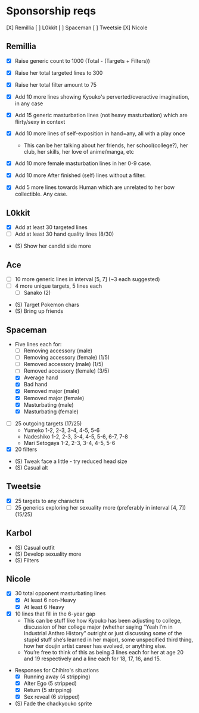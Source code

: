 # Sponsorship reqs

[X] Remillia
[ ] L0kkit
[ ] Spaceman
[ ] Tweetsie
[X] Nicole

## Remillia

- [X] Raise generic count to 1000 (Total - (Targets + Filters))
- [X] Raise her total targeted lines to 300
- [X] Raise her total filter amount to 75

- [X] Add 10 more lines showing Kyouko's perverted/overactive imagination, in any case
- [X] Add 15 generic masturbation lines (not heavy masturbation) which are flirty/sexy in context
- [X] Add 10 more lines of self-exposition in hand=any, all with a play once
  - This can be her talking about her friends, her school(college?), her club, her skills, her love of anime/manga, etc
- [X] Add 10 more female masturbation lines in her 0-9 case.
- [X] Add 10 more After finished (self) lines without a filter.
- [X] Add 5 more lines towards Human which are unrelated to her bow collectible. Any case.

## L0kkit

- [X] Add at least 30 targeted lines
- [ ] Add at least 30 hand quality lines (8/30)
- (S) Show her candid side more

## Ace

- [ ] 10 more generic lines in interval [5, 7] (~3 each suggested)
- [ ] 4 more unique targets, 5 lines each
  - [ ] Sanako (2)
- (S) Target Pokemon chars
- (S) Bring up friends

## Spaceman

- Five lines each for:
  - [ ] Removing accessory (male)
  - [ ] Removing accessory (female) (1/5)
  - [ ] Removed accessory (male) (1/5)
  - [ ] Removed accessory (female) (3/5)
  - [X] Average hand
  - [X] Bad hand
  - [X] Removed major (male)
  - [X] Removed major (female)
  - [X] Masturbating (male)
  - [X] Masturbating (female)
- [ ] 25 outgoing targets (17/25)
  - Yumeko 1-2, 2-3, 3-4, 4-5, 5-6
  - Nadeshiko 1-2, 2-3, 3-4, 4-5, 5-6, 6-7, 7-8
  - Mari Setogaya 1-2, 2-3, 3-4, 4-5, 5-6
- [X] 20 filters
- (S) Tweak face a little - try reduced head size
- (S) Casual alt

## Tweetsie

- [X] 25 targets to any characters
- [ ] 25 generics exploring her sexuality more (preferably in interval [4, 7]) (15/25)

## Karbol

- (S) Casual outfit
- (S) Develop sexuality more
- (S) Filters

## Nicole

- [X] 30 total opponent masturbating lines
  - [X] At least 6 non-Heavy
  - [X] At least 6 Heavy
- [X] 10 lines that fill in the 6-year gap
  - This can be stuff like how Kyouko has been adjusting to college, discussion of her college major (whether saying “Yeah I’m in Industrial Anthro History” outright or just discussing some of the stupid stuff she’s learned in her major), some unspecified third thing, how her doujin artist career has evolved, or anything else.
  - You’re free to think of this as being 3 lines each for her at age 20 and 19 respectively and a line each for 18, 17, 16, and 15.
- Responses for Chihiro's situations
  - [X] Running away (4 stripping)
  - [X] Alter Ego (5 stripped)
  - [X] Return (5 stripping)
  - [X] Sex reveal (6 stripped)
- (S) Fade the chadkyouko sprite
